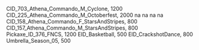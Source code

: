 CID_703_Athena_Commando_M_Cyclone, 1200
CID_225_Athena_Commando_M_Octoberfest, 2000
na
na
na
na
CID_158_Athena_Commando_F_StarsAndStripes, 800
CID_157_Athena_Commando_M_StarsAndStripes, 800
Pickaxe_ID_376_FNCS, 1200
EID_Basketball, 500
EID_CrackshotDance, 800
Umbrella_Season_05, 500
